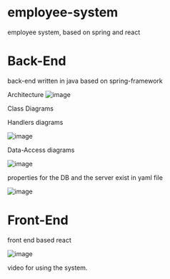 # employee-system
employee system, based on spring and react


# Back-End

back-end written in java based on spring-framework

Architecture
![image](https://user-images.githubusercontent.com/59146036/216476327-45371af1-0024-4bcc-b26d-8d05cacbd68f.png)


Class Diagrams


Handlers diagrams

![image](https://user-images.githubusercontent.com/59146036/216476386-ae87a0c9-3cbc-4d54-a0f4-020d2a8b6c31.png)



Data-Access diagrams

![image](https://user-images.githubusercontent.com/59146036/216476473-cb54ea4d-a5c3-42f3-8bab-77a33582c49a.png)


properties for the DB and the server exist in yaml file


![image](https://user-images.githubusercontent.com/59146036/216476639-09c51290-fe55-4e39-9c1c-e1073ea7a11e.png)



# Front-End

front end based react

![image](https://user-images.githubusercontent.com/59146036/216476819-710ca947-f118-4cad-b4b9-be528d692873.png)



video for using the system.


